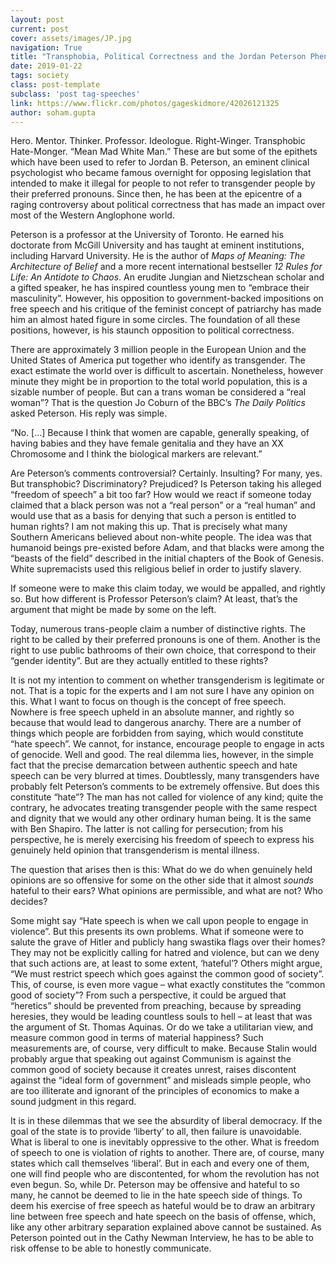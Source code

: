 ```yaml
---
layout: post
current: post
cover: assets/images/JP.jpg
navigation: True
title: "Transphobia, Political Correctness and the Jordan Peterson Phenomenon"
date: 2019-01-22
tags: society
class: post-template
subclass: 'post tag-speeches'
link: https://www.flickr.com/photos/gageskidmore/42026121325
author: soham.gupta
---
```

Hero. Mentor. Thinker. Professor. Ideologue. Right-Winger. Transphobic Hate-Monger. “Mean Mad White Man.” These are but some of the epithets which have been used to refer to Jordan B. Peterson, an eminent clinical psychologist who became famous overnight for opposing legislation that intended to make it illegal for people to not refer to transgender people by their preferred pronouns. Since then, he has been at the epicentre of a raging controversy about political correctness that has made an impact over most of the Western Anglophone world.

Peterson is a professor at the University of Toronto. He earned his doctorate from McGill University and has taught at eminent institutions, including Harvard University. He is the author of <i>Maps of Meaning: The Architecture of Belief </i> and a more recent international bestseller <i>12 Rules for Life: An Antidote to Chaos</i>. An erudite Jungian and Nietzschean scholar and a gifted speaker, he has inspired countless young men to “embrace their masculinity”. However, his opposition to government-backed impositions on free speech and his critique of the feminist concept of patriarchy has made him an almost hated figure in some circles. The foundation of all these positions, however, is his staunch opposition to political correctness.

There are approximately 3 million people in the European Union and the United States of America put together who identify as transgender. The exact estimate the world over is difficult to ascertain. Nonetheless, however minute they might be in proportion to the total world population, this is a sizable number of people. But can a trans woman be considered a “real woman”? That is the question Jo Coburn of the BBC’s <i>The Daily Politics</i> asked Peterson. His reply was simple.

“No. […] Because I think that women are capable, generally speaking, of having babies and they have female genitalia and they have an XX Chromosome and I think the biological markers are relevant.”

Are Peterson’s comments controversial? Certainly. Insulting? For many, yes. But transphobic? Discriminatory? Prejudiced? Is Peterson taking his alleged “freedom of speech” a bit too far? How would we react if someone today claimed that a black person was not a “real person” or a “real human” and would use that as a basis for denying that such a person is entitled to human rights? I am not making this up. That is precisely what many Southern Americans believed about non-white people. The idea was that humanoid beings pre-existed before Adam, and that blacks were among the “beasts of the field” described in the initial chapters of the Book of Genesis. White supremacists used this religious belief in order to justify slavery.

If someone were to make this claim today, we would be appalled, and rightly so. But how different is Professor Peterson’s claim? At least, that’s the argument that might be made by some on the left.

Today, numerous trans-people claim a number of distinctive rights. The right to be called by their preferred pronouns is one of them. Another is the right to use public bathrooms of their own choice, that correspond to their “gender identity”. But are they actually entitled to these rights?

It is not my intention to comment on whether transgenderism is legitimate or not. That is a topic for the experts and I am not sure I have any opinion on this. What I want to focus on though is the concept of free speech. Nowhere is free speech upheld in an absolute manner, and rightly so because that would lead to dangerous anarchy. There are a number of things which people are forbidden from saying, which would constitute “hate speech”. We cannot, for instance, encourage people to engage in acts of genocide. Well and good. The real dilemma lies, however, in the simple fact that the precise demarcation between authentic speech and hate speech can be very blurred at times. Doubtlessly, many transgenders have probably felt Peterson’s comments to be extremely offensive. But does this constitute “hate”? The man has not called for violence of any kind; quite the contrary, he advocates treating transgender people with the same respect and dignity that we would any other ordinary human being. It is the same with Ben Shapiro. The latter is not calling for persecution; from his perspective, he is merely exercising his freedom of speech to express his genuinely held opinion that transgenderism is mental illness.

The question that arises then is this: What do we do when genuinely held opinions are so offensive for some on the other side that it almost <i>sounds</i> hateful to their ears? What opinions are permissible, and what are not? Who decides?

Some might say “Hate speech is when we call upon people to engage in violence”. But this presents its own problems. What if someone were to salute the grave of Hitler and publicly hang swastika flags over their homes? They may not be explicitly calling for hatred and violence, but can we deny that such actions are, at least to some extent, ‘hateful’? Others might argue, “We must restrict speech which goes against the common good of society”. This, of course, is even more vague – what exactly constitutes the “common good of society”? From such a perspective, it could be argued that “heretics” should be prevented from preaching, because by spreading heresies, they would be leading countless souls to hell – at least that was the argument of St. Thomas Aquinas. Or do we take a utilitarian view, and measure common good in terms of material happiness? Such measurements are, of course, very difficult to make. Because Stalin would probably argue that speaking out against Communism is against the common good of society because it creates unrest, raises discontent against the “ideal form of government” and misleads simple people, who are too illiterate and ignorant of the principles of economics to make a sound judgment in this regard.

It is in these dilemmas that we see the absurdity of liberal democracy. If the goal of the state is to provide ‘liberty’ to all, then failure is unavoidable. What is liberal to one is inevitably oppressive to the other. What is freedom of speech to one is violation of rights to another. There are, of course, many states which call themselves ‘liberal’. But in each and every one of them, one will find people who are discontented, for whom the revolution has not even begun. So, while Dr. Peterson may be offensive and hateful to so many, he cannot be deemed to lie in the hate speech side of things. To deem his exercise of free speech as hateful would be to draw an arbitrary line between free speech and hate speech on the basis of offense, which, like any other arbitrary separation explained above cannot be sustained. As Peterson pointed out in the Cathy Newman Interview, he has to be able to risk offense to be able to honestly communicate.
